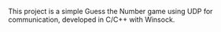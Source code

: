 This project is a simple Guess the Number game using UDP for communication, developed in C/C++ with Winsock.
